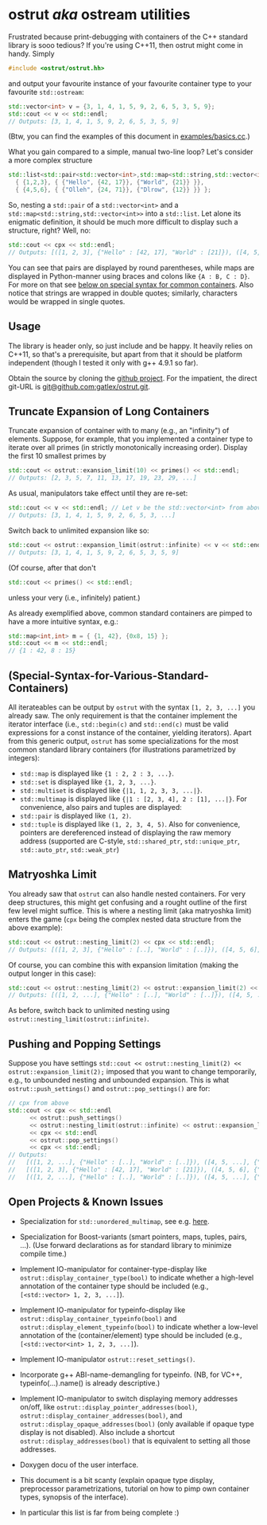 ostrut *aka* ostream utilities
==============================


Frustrated because print-debugging with containers of the C++ standard library is sooo tedious?  If you're using C++11, then ostrut might come in handy. Simply
```c++
#include <ostrut/ostrut.hh>
```
and output your favourite instance of your favourite container type to your favourite `std::ostream`:
```c++
std::vector<int> v = {3, 1, 4, 1, 5, 9, 2, 6, 5, 3, 5, 9};
std::cout << v << std::endl;
// Outputs: [3, 1, 4, 1, 5, 9, 2, 6, 5, 3, 5, 9]
```
(Btw, you can find the examples of this document in [examples/basics.cc](file://./examples/basics.cc).)

What you gain compared to a simple, manual two-line loop?  Let's consider a more complex structure
```c++
std::list<std::pair<std::vector<int>,std::map<std::string,std::vector<int>>>> cpx = {
  { {1,2,3}, { {"Hello", {42, 17}}, {"World", {21}} }},
  { {4,5,6}, { {"Olleh", {24, 71}}, {"Dlrow", {12}} }} };
```
So, nesting a `std::pair` of a `std::vector<int>` and a `std::map<std::string,std::vector<int>>` into a `std::list`.  Let alone its enigmatic definition, it should be much more difficult to display such a structure, right?  Well, no:
```c++
std::cout << cpx << std::endl;
// Outputs: [([1, 2, 3], {"Hello" : [42, 17], "World" : [21]}), ([4, 5, 6], {"Dlrow" : [12], "Olleh" : [24, 71]})]
```
You can see that pairs are displayed by round parentheses, while maps are displayed in Python-manner using braces and colons like `{A : B, C : D}`.  For more on that see [below on special syntax for common containers](#Special-Syntax-for-Various-Standard-Containers).  Also notice that strings are wrapped in double quotes; similarly, characters would be wrapped in single quotes.


Usage
-----

The library is header only, so just include and be happy.  It heavily relies on C++11, so that's a prerequisite, but apart from that it should be platform independent (though I tested it only with g++ 4.9.1 so far).

Obtain the source by cloning the [github project](https://github.com/gatlex/ostrut).  For the impatient, the direct git-URL is [git@github.com:gatlex/ostrut.git](git@github.com:gatlex/ostrut.git).


Truncate Expansion of Long Containers
-------------------------------------

Truncate expansion of container with to many (e.g., an "infinity") of elements.  Suppose, for example, that you implemented a container type to iterate over all primes (in strictly monotonically increasing order).  Display the first 10 smallest primes by
```c++
std::cout << ostrut::exansion_limit(10) << primes() << std::endl;
// Outputs: [2, 3, 5, 7, 11, 13, 17, 19, 23, 29, ...]
```

As usual, manipulators take effect until they are re-set:
```c++
std::cout << v << std::endl; // Let v be the std::vector<int> from above.
// Outputs: [3, 1, 4, 1, 5, 9, 2, 6, 5, 3, ...]
```

Switch back to unlimited expansion like so:
```c++
std::cout << ostrut::expansion_limit(ostrut::infinite) << v << std::endl;
// Outputs: [3, 1, 4, 1, 5, 9, 2, 6, 5, 3, 5, 9]
```

(Of course, after that don't
```c++
std::cout << primes() << std::endl;
```
unless your very (i.e., infinitely) patient.)

As already exemplified above, common standard containers are pimped to have a more intuitive syntax, e.g.:
```c++
std::map<int,int> m = { {1, 42}, {0x8, 15} };
std::cout << m << std::endl;
// {1 : 42, 8 : 15}
```


(Special-Syntax-for-Various-Standard-Containers)
------------------------------------------------

All iterateables can be output by `ostrut` with the syntax `[1, 2, 3, ...]` you already saw.  The only requirement is that the container implement the iterator interface (i.e., `std::begin(c)` and `std::end(c)` must be valid expressions for a const instance of the container,  yielding iterators).  Apart from this generic output, `ostrut` has some specializations for the most common standard library containers (for illustrations parametrized by integers):
- `std::map` is displayed like `{1 : 2, 2 : 3, ...}`.
- `std::set` is displayed like `{1, 2, 3, ...}`.
- `std::multiset` is displayed like `{|1, 1, 2, 3, 3, ...|}`.
- `std::multimap` is displayed like `{|1 : [2, 3, 4], 2 : [1], ...|}`.
For convenience, also pairs and tuples are displayed:
- `std::pair` is displayed like `(1, 2)`.
- `std::tuple` is displayed like `(1, 2, 3, 4, 5)`.
Also for convenience, pointers are dereferenced instead of displaying the raw memory address (supported are C-style, `std::shared_ptr`, `std::unique_ptr`, `std::auto_ptr`, `std::weak_ptr`)


Matryoshka Limit
----------------

You already saw that `ostrut` can also handle nested containers.  For very deep structures, this might get confusing and a rought outline of the first few level might suffice.  This is where a nesting limit (aka matryoshka limit) enters the game (`cpx` being the complex nested data structure from the above example):
```c++
std::cout << ostrut::nesting_limit(2) << cpx << std::endl;
// Outputs: [([1, 2, 3], {"Hello" : [..], "World" : [..]}), ([4, 5, 6], {"Dlrow" : [..], "Olleh" : [..]})]
```
Of course, you can combine this with expansion limitation (making the output longer in this case):
```c++
std::cout << ostrut::nesting_limit(2) << ostrut::expansion_limit(2) << cpx << std::endl;
// Outputs: [([1, 2, ...], {"Hello" : [..], "World" : [..]}), ([4, 5, ...], {"Dlrow" : [..], "Olleh" : [..]})]
```

As before, switch back to unlimited nesting using `ostrut::nesting_limit(ostrut::infinite)`.


Pushing and Popping Settings
----------------------------

Suppose you have settings `std::cout << ostrut::nesting_limit(2) << ostrut::expansion_limit(2);` imposed that you want to change temporarily, e.g., to unbounded nesting and unbounded expansion.  This is what `ostrut::push_settings()` and `ostrut::pop_settings()` are for:
```c++
// cpx from above
std::cout << cpx << std::endl
	  << ostrut::push_settings()
	  << ostrut::nesting_limit(ostrut::infinite) << ostrut::expansion_limit(ostrut::infinite)
	  << cpx << std::endl
	  << ostrut::pop_settings()
	  << cpx << std::endl;
// Outputs:
//   [([1, 2, ...], {"Hello" : [..], "World" : [..]}), ([4, 5, ...], {"Dlrow" : [..], "Olleh" : [..]})]
//   [([1, 2, 3], {"Hello" : [42, 17], "World" : [21]}), ([4, 5, 6], {"Dlrow" : [12], "Olleh" : [24, 71]})]
//   [([1, 2, ...], {"Hello" : [..], "World" : [..]}), ([4, 5, ...], {"Dlrow" : [..], "Olleh" : [..]})]
```


Open Projects & Known Issues
----------------------------

- Specialization for `std::unordered_multimap`, see e.g. [here](http://en.cppreference.com/w/cpp/container).

- Specialization for Boost-variants (smart pointers, maps, tuples, pairs, ...).  (Use forward declarations as for standard library to minimize compile time.)

- Implement IO-manipulator for container-type-display like `ostrut::display_container_type(bool)` to indicate whether a high-level annotation of the container type should be included (e.g., `[<std::vector> 1, 2, 3, ...]`).

- Implement IO-manipulator for typeinfo-display like `ostrut::display_container_typeinfo(bool)` and `ostrut::display_element_typeinfo(bool)` to indicate whether a low-level annotation of the (container/element) type should be included (e.g., `[<std::vector<int> 1, 2, 3, ...]`).

- Implement IO-manipulator `ostrut::reset_settings()`.

- Incorporate g++ ABI-name-demangling for typeinfo. (NB, for VC++, typeinfo(...).name() is already descriptive.)

- Implement IO-manipulator to switch displaying memory addresses on/off, like `ostrut::display_pointer_addresses(bool)`, `ostrut::display_container_addresses(bool)`, and `ostrut::display_opaque_addresses(bool)` (only available if opaque type display is not disabled).  Also include a shortcut `ostrut::display_addresses(bool)` that is equivalent to setting all those addresses.

- Doxygen docu of the user interface.


- This document is a bit scanty (explain opaque type display, preprocessor parametrizations, tutorial on how to pimp own container types, synopsis of the interface).

- In particular this list is far from being complete :)

